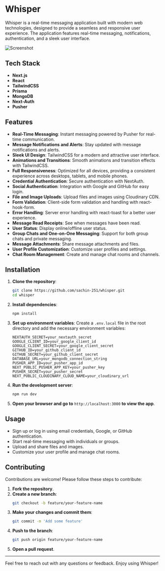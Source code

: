 # Whisper

Whisper is a real-time messaging application built with modern web technologies, designed to provide a seamless and responsive user experience. The application features real-time messaging, notifications, authentication, and a sleek user interface.

![Screenshot](https://github.com/Sachin-251/whisper/tree/main/public/images/whisper.png)

## Tech Stack

- **Next.js**
- **React**
- **TailwindCSS**
- **Prisma**
- **MongoDB**
- **Next-Auth**
- **Pusher**

## Features

- **Real-Time Messaging**: Instant messaging powered by Pusher for real-time communication.
- **Message Notifications and Alerts**: Stay updated with message notifications and alerts.
- **Sleek UI Design**: TailwindCSS for a modern and attractive user interface.
- **Animations and Transitions**: Smooth animations and transition effects with TailwindCSS.
- **Full Responsiveness**: Optimized for all devices, providing a consistent experience across desktops, tablets, and mobile phones.
- **Credential Authentication**: Secure authentication with NextAuth.
- **Social Authentication**: Integration with Google and GitHub for easy login.
- **File and Image Uploads**: Upload files and images using Cloudinary CDN.
- **Form Validation**: Client-side form validation and handling with react-hook-form.
- **Error Handling**: Server error handling with react-toast for a better user experience.
- **Message Read Receipts**: See when messages have been read.
- **User Status**: Display online/offline user status.
- **Group Chats and One-on-One Messaging**: Support for both group chats and private messaging.
- **Message Attachments**: Share message attachments and files.
- **User Profile Customization**: Customize user profiles and settings.
- **Chat Room Management**: Create and manage chat rooms and channels.

## Installation

1. **Clone the repository**:
   ```bash
   git clone https://github.com/sachin-251/whisper.git
   cd whisper
   ```

2. **Install dependencies**:
   ```bash
   npm install
   ```

3. **Set up environment variables**:
   Create a `.env.local` file in the root directory and add the necessary environment variables:
   ```env
   NEXTAUTH_SECRET=your_nextauth_secret
   GOOGLE_CLIENT_ID=your_google_client_id
   GOOGLE_CLIENT_SECRET=your_google_client_secret
   GITHUB_ID=your_github_client_id
   GITHUB_SECRET=your_github_client_secret
   DATABASE_URL=your_mongodb_connection_string
   PUSHER_APP_ID=your_pusher_app_id
   NEXT_PUBLIC_PUSHER_APP_KEY=your_pusher_key
   PUSHER_SECRET=your_pusher_secret
   NEXT_PUBLIC_CLOUDINARY_CLOUD_NAME=your_cloudinary_url
   ```

4. **Run the development server**:
   ```bash
   npm run dev
   ```

5. **Open your browser and go to** `http://localhost:3000` **to view the app**.

## Usage

- Sign up or log in using email credentials, Google, or GitHub authentication.
- Start real-time messaging with individuals or groups.
- Upload and share files and images.
- Customize your user profile and manage chat rooms.

## Contributing

Contributions are welcome! Please follow these steps to contribute:

1. **Fork the repository**.
2. **Create a new branch**:
   ```bash
   git checkout -b feature/your-feature-name
   ```
3. **Make your changes and commit them**:
   ```bash
   git commit -m 'Add some feature'
   ```
4. **Push to the branch**:
   ```bash
   git push origin feature/your-feature-name
   ```
5. **Open a pull request**.


---

Feel free to reach out with any questions or feedback. Enjoy using Whisper!
